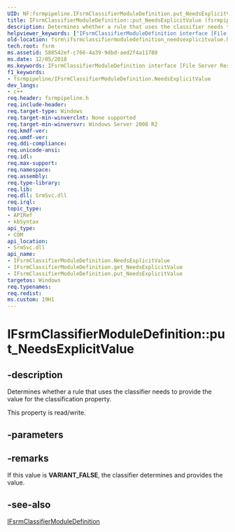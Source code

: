 ```yaml
---
UID: NF:fsrmpipeline.IFsrmClassifierModuleDefinition.put_NeedsExplicitValue
title: IFsrmClassifierModuleDefinition::put_NeedsExplicitValue (fsrmpipeline.h)
description: Determines whether a rule that uses the classifier needs to provide the value for the classification property.
helpviewer_keywords: ["IFsrmClassifierModuleDefinition interface [File Server Resource Manager]","NeedsExplicitValue property","IFsrmClassifierModuleDefinition.NeedsExplicitValue","IFsrmClassifierModuleDefinition.put_NeedsExplicitValue","IFsrmClassifierModuleDefinition::NeedsExplicitValue","IFsrmClassifierModuleDefinition::get_NeedsExplicitValue","IFsrmClassifierModuleDefinition::put_NeedsExplicitValue","NeedsExplicitValue property [File Server Resource Manager]","NeedsExplicitValue property [File Server Resource Manager]","IFsrmClassifierModuleDefinition interface","fs.ifsrmclassifiermoduledefinition_needsexplicitvalue","fsrm.ifsrmclassifiermoduledefinition_needsexplicitvalue","fsrmpipeline/IFsrmClassifierModuleDefinition::NeedsExplicitValue","fsrmpipeline/IFsrmClassifierModuleDefinition::get_NeedsExplicitValue","fsrmpipeline/IFsrmClassifierModuleDefinition::put_NeedsExplicitValue","put_NeedsExplicitValue"]
old-location: fsrm\ifsrmclassifiermoduledefinition_needsexplicitvalue.htm
tech.root: fsrm
ms.assetid: 580542ef-c766-4a39-9dbd-aed2f4a11780
ms.date: 12/05/2018
ms.keywords: IFsrmClassifierModuleDefinition interface [File Server Resource Manager],NeedsExplicitValue property, IFsrmClassifierModuleDefinition.NeedsExplicitValue, IFsrmClassifierModuleDefinition.put_NeedsExplicitValue, IFsrmClassifierModuleDefinition::NeedsExplicitValue, IFsrmClassifierModuleDefinition::get_NeedsExplicitValue, IFsrmClassifierModuleDefinition::put_NeedsExplicitValue, NeedsExplicitValue property [File Server Resource Manager], NeedsExplicitValue property [File Server Resource Manager],IFsrmClassifierModuleDefinition interface, fs.ifsrmclassifiermoduledefinition_needsexplicitvalue, fsrm.ifsrmclassifiermoduledefinition_needsexplicitvalue, fsrmpipeline/IFsrmClassifierModuleDefinition::NeedsExplicitValue, fsrmpipeline/IFsrmClassifierModuleDefinition::get_NeedsExplicitValue, fsrmpipeline/IFsrmClassifierModuleDefinition::put_NeedsExplicitValue, put_NeedsExplicitValue
f1_keywords:
- fsrmpipeline/IFsrmClassifierModuleDefinition.NeedsExplicitValue
dev_langs:
- c++
req.header: fsrmpipeline.h
req.include-header: 
req.target-type: Windows
req.target-min-winverclnt: None supported
req.target-min-winversvr: Windows Server 2008 R2
req.kmdf-ver: 
req.umdf-ver: 
req.ddi-compliance: 
req.unicode-ansi: 
req.idl: 
req.max-support: 
req.namespace: 
req.assembly: 
req.type-library: 
req.lib: 
req.dll: SrmSvc.dll
req.irql: 
topic_type:
- APIRef
- kbSyntax
api_type:
- COM
api_location:
- SrmSvc.dll
api_name:
- IFsrmClassifierModuleDefinition.NeedsExplicitValue
- IFsrmClassifierModuleDefinition.get_NeedsExplicitValue
- IFsrmClassifierModuleDefinition.put_NeedsExplicitValue
targetos: Windows
req.typenames: 
req.redist: 
ms.custom: 19H1
---
```


# IFsrmClassifierModuleDefinition::put_NeedsExplicitValue


## -description


Determines whether a rule that uses the classifier needs to provide the value for the classification property.

This property is read/write.


## -parameters


## -remarks



If this value is <b>VARIANT_FALSE</b>, the classifier determines and provides the value.




## -see-also




<a href="https://docs.microsoft.com/previous-versions/windows/desktop/api/fsrmpipeline/nn-fsrmpipeline-ifsrmclassifiermoduledefinition">IFsrmClassifierModuleDefinition</a>
 

 

